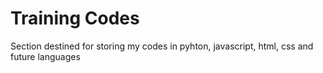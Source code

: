 # Training Codes

Section destined for storing my codes in pyhton, javascript, html, css and future languages
